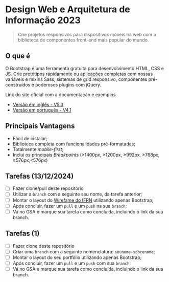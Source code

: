# Design Web e Arquitetura de Informação 2023

> Crie projetos responsivos para dispositivos móveis na web com a biblioteca de componentes front-end mais popular do mundo.


## O que é

O Bootstrap é uma ferramenta gratuita para desenvolvimento HTML, CSS e JS. Crie protótipos rápidamente ou aplicações completas com nossas variáveis e mixins Sass, sistemas de grid responsivo, componentes pré-construídos e poderosos plugins com jQuery.

Link do site oficial com a documentação e exemplos

- [Versão em inglês - V5.3](https://getbootstrap.com)
- [Versão em português - V4.1](https://getbootstrap.com.br)

## Principais Vantagens
- Fácil de instalar;
- Biblioteca completa com funcionalidades pré-formatadas;
- Totalmente *mobile-first*;
- Inclui os principais *Breakpoints* (≥1400px, ≥1200px, ≥992px, ≥768px, ≥576px,<576px)

## Tarefas (13/12/2024)
- [ ] Fazer clone/pull deste repositório
- [ ] Utilizar a ```branch``` com a seguinte seu nome, da tarefa anterior;
- [ ] Montar o layout do [Wirefame do IFRN](https://www.figma.com/file/eLpq1iq0WP7HMnVLNBNzEo/Wireframe-(IFRN)?type=design&node-id=1%3A2260&mode=design&t=1FtBLzJBJMAAEwx4-1) utilizando apenas Bootstrap;
- [ ] Após concluir, fazer um ```pull``` e um ```push``` na sua ```branch```;
- [ ] Vá no GSA e marque sua tarefa como concluída, incluindo o link da sua branch.

## Tarefas (1)

- [ ] Fazer clone deste repositório
- [ ] Criar uma ```branch``` com a seguinte nomenclatura: ```seunome-sobrenome```;
- [ ] Montar o layout do seu portfólio utilizando apenas Bootstrap;
- [ ] Após concluir, fazer um ```pull``` e um ```push``` com sua ```branch```;
- [ ] Vá no GSA e marque sua tarefa como concluída, incluindo o link da sua branch.
